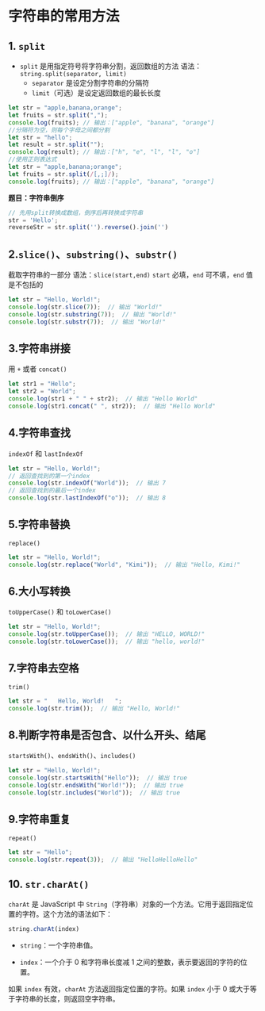 # 字符串的常用方法
## 1. `split`
- `split` 是用指定符号将字符串分割，返回数组的方法
语法：`string.split(separator, limit)` 
	- `separator` 是设定分割字符串的分隔符
	- `limit`（可选）是设定返回数组的最长长度
```js
let str = "apple,banana,orange";
let fruits = str.split(",");
console.log(fruits); // 输出：["apple", "banana", "orange"]
//分隔符为空，则每个字母之间都分割
let str = "hello";
let result = str.split("");
console.log(result); // 输出：["h", "e", "l", "l", "o"]
//使用正则表达式
let str = "apple,banana;orange";
let fruits = str.split(/[,;]/);
console.log(fruits); // 输出：["apple", "banana", "orange"]
```
**题目：字符串倒序**
```js
// 先用split转换成数组，倒序后再转换成字符串
str = 'Hello';
reverseStr = str.split('').reverse().join('')
```
## 2.`slice()`、`substring()`、`substr()`
截取字符串的一部分
语法：`slice(start,end)`
`start` 必填，`end` 可不填，`end` 值是不包括的
```js
let str = "Hello, World!";
console.log(str.slice(7));  // 输出 "World!"
console.log(str.substring(7));  // 输出 "World!"
console.log(str.substr(7));  // 输出 "World!"
```
## 3.字符串拼接
用 `+` 或者 `concat()`
```js
let str1 = "Hello";
let str2 = "World";
console.log(str1 + " " + str2);  // 输出 "Hello World"
console.log(str1.concat(" ", str2));  // 输出 "Hello World"
```

## 4.字符串查找
`indexOf` 和 `lastIndexOf`
```js
let str = "Hello, World!";
// 返回查找到的第一个index
console.log(str.indexOf("World"));  // 输出 7
// 返回查找到的最后一个index
console.log(str.lastIndexOf("o"));  // 输出 8
```

## 5.字符串替换 
`replace()`
```js
let str = "Hello, World!";
console.log(str.replace("World", "Kimi"));  // 输出 "Hello, Kimi!"
```

## 6.大小写转换
`toUpperCase()` 和 `toLowerCase()`
```js
let str = "Hello, World!";
console.log(str.toUpperCase());  // 输出 "HELLO, WORLD!"
console.log(str.toLowerCase());  // 输出 "hello, world!"
```

## 7.字符串去空格
`trim()`
```js
let str = "   Hello, World!   ";
console.log(str.trim());  // 输出 "Hello, World!"
```

## 8.判断字符串是否包含、以什么开头、结尾
`startsWith()`、`endsWith()`、`includes()`
```js
let str = "Hello, World!";
console.log(str.startsWith("Hello"));  // 输出 true
console.log(str.endsWith("World!"));  // 输出 true
console.log(str.includes("World"));  // 输出 true
```

## 9.字符串重复
`repeat()`
```js
let str = "Hello";
console.log(str.repeat(3));  // 输出 "HelloHelloHello"
```
## 10. `str.charAt()`
`charAt` 是 JavaScript 中 `String`（字符串）对象的一个方法。它用于返回指定位置的字符。这个方法的语法如下：
```javascript
string.charAt(index)
```
-   `string`：一个字符串值。
    
-   `index`：一个介于 0 和字符串长度减 1 之间的整数，表示要返回的字符的位置。
   

如果 `index` 有效，`charAt` 方法返回指定位置的字符。如果 `index` 小于 0 或大于等于字符串的长度，则返回空字符串。
<!--stackedit_data:
eyJoaXN0b3J5IjpbLTI2OTE5MjA2OSwxNTY5OTgxNTc3XX0=
-->